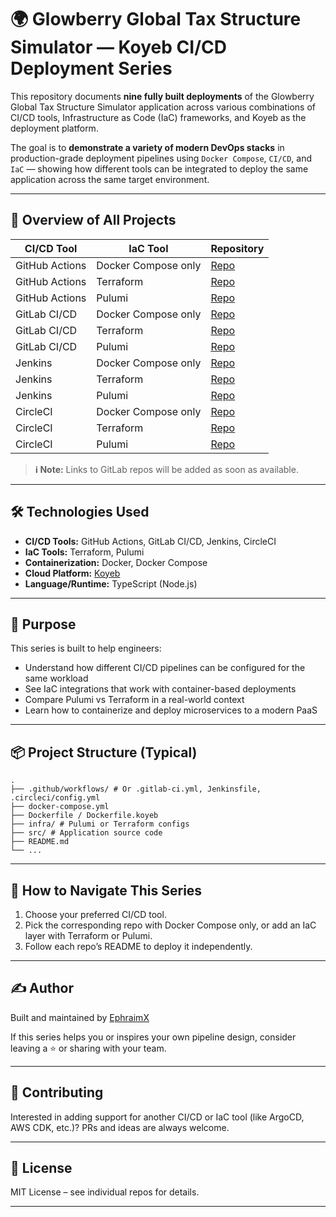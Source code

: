 # 🌍 Glowberry Global Tax Structure Simulator — Koyeb CI/CD Deployment Series

This repository documents **nine fully built deployments** of the Glowberry Global Tax Structure Simulator application across various combinations of CI/CD tools, Infrastructure as Code (IaC) frameworks, and Koyeb as the deployment platform.

The goal is to **demonstrate a variety of modern DevOps stacks** in production-grade deployment pipelines using `Docker Compose`, `CI/CD`, and `IaC` — showing how different tools can be integrated to deploy the same application across the same target environment.

---

## 📌 Overview of All Projects

| CI/CD Tool    | IaC Tool     | Repository                                                                                   |
|---------------|--------------|----------------------------------------------------------------------------------------------|
| GitHub Actions| Docker Compose only | [Repo](https://github.com/EphraimX/glowberry-global-tax-structure-simulator-gha-docker-compose-koyeb) |
| GitHub Actions| Terraform     | [Repo](https://github.com/EphraimX/glowberry-global-tax-structure-simulator-gha-docker-compose-terraform-koyeb) |
| GitHub Actions| Pulumi        | [Repo](https://github.com/EphraimX/glowberry-global-tax-structure-simulator-gha-docker-compose-pulumi-koyeb) |
| GitLab CI/CD  | Docker Compose only | [Repo](https://gitlab.com/ephraimx/glowberry-global-tax-structure-simulator-gitlab-docker-compose-koyeb) |
| GitLab CI/CD  | Terraform     | [Repo](https://gitlab.com/ephraimx/glowberry-global-tax-structure-simulator-gitlab-ci-cd-docker-compose-terraform-koyeb) |
| GitLab CI/CD  | Pulumi        | [Repo](https://gitlab.com/ephraimx/glowberry-global-tax-structure-simulator-gitlab-ci-cd-docker-compose-pulumi-koyeb) |
| Jenkins       | Docker Compose only | [Repo](https://github.com/EphraimX/glowberry-global-tax-structure-simulator-jenkins-docker-compose-koyeb) |
| Jenkins       | Terraform     | [Repo](https://github.com/EphraimX/glowberry-global-tax-structure-simulator-jenkins-docker-compose-terraform-koyeb) |
| Jenkins       | Pulumi        | [Repo](https://github.com/EphraimX/glowberry-global-tax-structure-simulator-jenkins-docker-compose-pulumi-koyeb) |
| CircleCI      | Docker Compose only | [Repo](https://github.com/EphraimX/glowberry-global-tax-structure-simulator-circleci-docker-compose-koyeb) |
| CircleCI      | Terraform     | [Repo](https://github.com/EphraimX/glowberry-global-tax-structure-simulator-circleci-docker-compose-terraform-koyeb) |
| CircleCI      | Pulumi        | [Repo](https://github.com/EphraimX/glowberry-global-tax-structure-simulator-circleci-docker-compose-pulumi-koyeb) |

> **ℹ️ Note:** Links to GitLab repos will be added as soon as available.

---

## 🛠️ Technologies Used

- **CI/CD Tools:** GitHub Actions, GitLab CI/CD, Jenkins, CircleCI
- **IaC Tools:** Terraform, Pulumi
- **Containerization:** Docker, Docker Compose
- **Cloud Platform:** [Koyeb](https://www.koyeb.com/)
- **Language/Runtime:** TypeScript (Node.js)

---

## 🚀 Purpose

This series is built to help engineers:

- Understand how different CI/CD pipelines can be configured for the same workload
- See IaC integrations that work with container-based deployments
- Compare Pulumi vs Terraform in a real-world context
- Learn how to containerize and deploy microservices to a modern PaaS

---

## 📦 Project Structure (Typical)

```
.
├── .github/workflows/ # Or .gitlab-ci.yml, Jenkinsfile, .circleci/config.yml
├── docker-compose.yml
├── Dockerfile / Dockerfile.koyeb
├── infra/ # Pulumi or Terraform configs
├── src/ # Application source code
├── README.md
└── ...
```


---

## 🧭 How to Navigate This Series

1. Choose your preferred CI/CD tool.
2. Pick the corresponding repo with Docker Compose only, or add an IaC layer with Terraform or Pulumi.
3. Follow each repo’s README to deploy it independently.

---

## ✍️ Author

Built and maintained by [EphraimX](https://github.com/EphraimX)

If this series helps you or inspires your own pipeline design, consider leaving a ⭐️ or sharing with your team.

---

## 📩 Contributing

Interested in adding support for another CI/CD or IaC tool (like ArgoCD, AWS CDK, etc.)? PRs and ideas are always welcome.

---

## 📄 License

MIT License – see individual repos for details.

---
